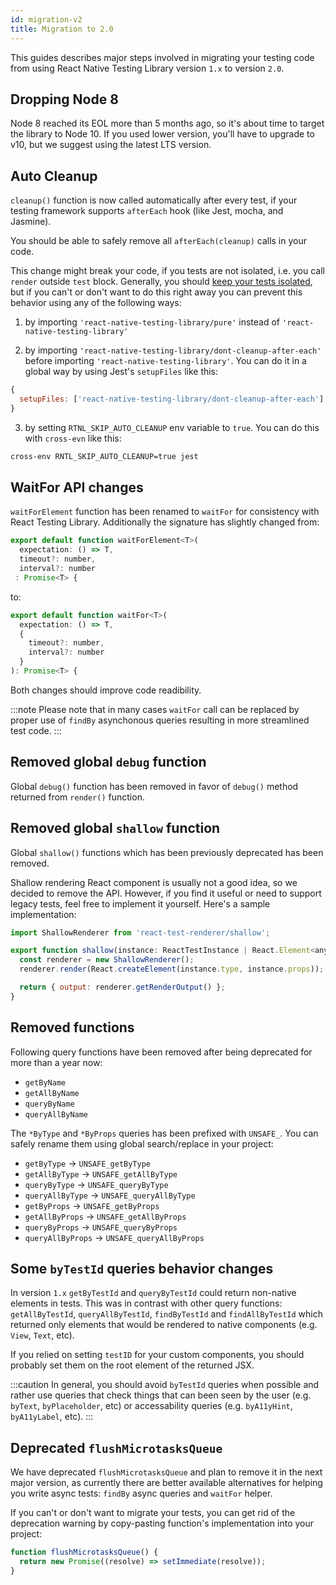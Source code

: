 ```yaml
---
id: migration-v2
title: Migration to 2.0
---
```


This guides describes major steps involved in migrating your testing code from using React Native Testing Library version `1.x` to version `2.0`.

## Dropping Node 8

Node 8 reached its EOL more than 5 months ago, so it's about time to target the library to Node 10. If you used lower version, you'll have to upgrade to v10, but we suggest using the latest LTS version.

## Auto Cleanup

`cleanup()` function is now called automatically after every test, if your testing framework supports `afterEach` hook (like Jest, mocha, and Jasmine).

You should be able to safely remove all `afterEach(cleanup)` calls in your code.

This change might break your code, if you tests are not isolated, i.e. you call `render` outside `test` block. Generally, you should [keep your tests isolated](https://kentcdodds.com/blog/test-isolation-with-react), but if you can't or don't want to do this right away you can prevent this behavior using any of the following ways:

1. by importing `'react-native-testing-library/pure'` instead of `'react-native-testing-library'`

2. by importing `'react-native-testing-library/dont-cleanup-after-each'` before importing `'react-native-testing-library'`. You can do it in a global way by using Jest's `setupFiles` like this:

```js
{
  setupFiles: ['react-native-testing-library/dont-cleanup-after-each'];
}
```

3. by setting `RTNL_SKIP_AUTO_CLEANUP` env variable to `true`. You can do this with `cross-evn` like this:

```sh
cross-env RNTL_SKIP_AUTO_CLEANUP=true jest
```

## WaitFor API changes

`waitForElement` function has been renamed to `waitFor` for consistency with React Testing Library. Additionally the signature has slightly changed from:

```jsx
export default function waitForElement<T>(
  expectation: () => T,
  timeout?: number,
  interval?: number
 : Promise<T> {
```

to:

```jsx
export default function waitFor<T>(
  expectation: () => T,
  {
    timeout?: number,
    interval?: number
  }
): Promise<T> {
```

Both changes should improve code readibility.

:::note
Please note that in many cases `waitFor` call can be replaced by proper use of `findBy` asynchonous queries resulting in more streamlined test code.
:::

## Removed global `debug` function

Global `debug()` function has been removed in favor of `debug()` method returned from `render()` function.

## Removed global `shallow` function

Global `shallow()` functions which has been previously deprecated has been removed.

Shallow rendering React component is usually not a good idea, so we decided to remove the API. However, if you find it useful or need to support legacy tests, feel free to implement it yourself. Here's a sample implementation:

```js
import ShallowRenderer from 'react-test-renderer/shallow';

export function shallow(instance: ReactTestInstance | React.Element<any>) {
  const renderer = new ShallowRenderer();
  renderer.render(React.createElement(instance.type, instance.props));

  return { output: renderer.getRenderOutput() };
}
```

## Removed functions

Following query functions have been removed after being deprecated for more than a year now:

- `getByName`
- `getAllByName`
- `queryByName`
- `queryAllByName`

The `*ByType` and `*ByProps` queries has been prefixed with `UNSAFE_`. You can safely rename them using global search/replace in your project:

- `getByType` -> `UNSAFE_getByType`
- `getAllByType` -> `UNSAFE_getAllByType`
- `queryByType` -> `UNSAFE_queryByType`
- `queryAllByType` -> `UNSAFE_queryAllByType`
- `getByProps` -> `UNSAFE_getByProps`
- `getAllByProps` -> `UNSAFE_getAllByProps`
- `queryByProps` -> `UNSAFE_queryByProps`
- `queryAllByProps` -> `UNSAFE_queryAllByProps`

## Some `byTestId` queries behavior changes

In version `1.x` `getByTestId` and `queryByTestId` could return non-native elements in tests. This was in contrast with other query functions: `getAllByTestId`, `queryAllByTestId`, `findByTestId` and `findAllByTestId` which returned only elements that would be rendered to native components (e.g. `View`, `Text`, etc).

If you relied on setting `testID` for your custom components, you should probably set them on the root element of the returned JSX.

:::caution
In general, you should avoid `byTestId` queries when possible and rather use queries that check things that can been seen by the user (e.g. `byText`, `byPlaceholder`, etc) or accessability queries (e.g. `byA11yHint`, `byA11yLabel`, etc).
:::

## Deprecated `flushMicrotasksQueue`

We have deprecated `flushMicrotasksQueue` and plan to remove it in the next major version, as currently there are better available alternatives for helping you write async tests: `findBy` async queries and `waitFor` helper.

If you can't or don't want to migrate your tests, you can get rid of the deprecation warning by copy-pasting function's implementation into your project:

```js
function flushMicrotasksQueue() {
  return new Promise((resolve) => setImmediate(resolve));
}
```
